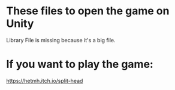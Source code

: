 # These files to open the game on Unity
Library File is missing because it's a big file.

# If you want to play the game:
https://hetmh.itch.io/split-head
